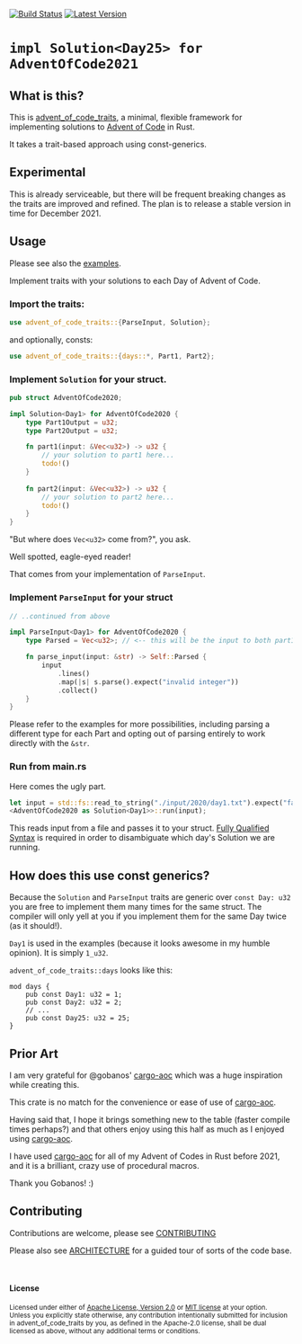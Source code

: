 [![Build Status][github-actions-badge]][github-actions] [![Latest Version][crates-io-badge]][crates-io]

# `impl Solution<Day25> for AdventOfCode2021`

## What is this?

This is [advent_of_code_traits][github], a minimal, flexible framework for implementing solutions to [Advent of Code] in Rust.

It takes a trait-based approach using const-generics.

## Experimental

This is already serviceable, but there will be frequent breaking changes as the traits are improved and refined.
The plan is to release a stable version in time for December 2021.


## Usage

Please see also the [examples](./examples/).

Implement traits with your solutions to each Day of Advent of Code.

### Import the traits:

```rust
use advent_of_code_traits::{ParseInput, Solution};
```
and optionally, consts:
```rust
use advent_of_code_traits::{days::*, Part1, Part2};
```

### Implement `Solution` for your struct.

```rust
pub struct AdventOfCode2020;

impl Solution<Day1> for AdventOfCode2020 {
    type Part1Output = u32;
    type Part2Output = u32;

    fn part1(input: &Vec<u32>) -> u32 {
        // your solution to part1 here...
        todo!()
    }
    
    fn part2(input: &Vec<u32>) -> u32 {
        // your solution to part2 here...
        todo!()
    }
}
```

"But where does `Vec<u32>` come from?", you ask.

Well spotted, eagle-eyed reader!

That comes from your implementation of `ParseInput`.

### Implement `ParseInput` for your struct

```rust
// ..continued from above

impl ParseInput<Day1> for AdventOfCode2020 {
    type Parsed = Vec<u32>; // <-- this will be the input to both part1 and part2 for Solution<Day1>

    fn parse_input(input: &str) -> Self::Parsed {
        input
            .lines()
            .map(|s| s.parse().expect("invalid integer"))
            .collect()
    }
}
```

Please refer to the examples for more possibilities,
including parsing a different type for each Part and opting out of parsing entirely to work directly with the `&str`.

### Run from main.rs

Here comes the ugly part.
```rust
let input = std::fs::read_to_string("./input/2020/day1.txt").expect("failed to read input");
<AdventOfCode2020 as Solution<Day1>>::run(input);
```
This reads input from a file and passes it to your struct.
[Fully Qualified Syntax]
is required in order to disambiguate which day's Solution we are running.

## How does this use const generics?

Because the `Solution` and `ParseInput` traits are generic over `const Day: u32` you are free to implement them many times for the same struct.
The compiler will only yell at you if you implement them for the same Day twice (as it should!).

`Day1` is used in the examples (because it looks awesome in my humble opinion). It is simply `1_u32`.

`advent_of_code_traits::days` looks like this:

```
mod days {
    pub const Day1: u32 = 1;
    pub const Day2: u32 = 2;
    // ...
    pub const Day25: u32 = 25;
}
```

## Prior Art

I am very grateful for @gobanos' [cargo-aoc] which was a huge inspiration while creating this.

This crate is no match for the convenience or ease of use of [cargo-aoc].

Having said that, I hope it brings something new to the table (faster compile times perhaps?) and that others enjoy using this half as much as I enjoyed using [cargo-aoc].

I have used [cargo-aoc] for all of my Advent of Codes in Rust before 2021, and it is a brilliant, crazy use of procedural macros.

Thank you Gobanos! :)

## Contributing

Contributions are welcome, please see [CONTRIBUTING](./CONTRIBUTING.md)

Please also see [ARCHITECTURE](./ARCHITECTURE.md) for a guided tour of sorts of the code base.

<br>

#### License

<sup>
Licensed under either of <a href="LICENSE-APACHE">Apache License, Version
2.0</a> or <a href="LICENSE-MIT">MIT license</a> at your option.
</sup>

<br>

<sub>
Unless you explicitly state otherwise, any contribution intentionally submitted
for inclusion in advent_of_code_traits by you, as defined in the Apache-2.0 license, shall be
dual licensed as above, without any additional terms or conditions.
</sub>

[crates-io]: https://crates.io/crates/advent_of_code_traits
[crates-io-badge]: https://img.shields.io/crates/v/advent_of_code_traits

[github]: https://github.com/drmason13/advent_of_code_traits
[github-actions]: https://github.com/drmason13/advent_of_code_traits/actions
[github-actions-badge]: https://github.com/drmason13/advent_of_code_traits/actions/workflows/github-actions.yml/badge.svg

[Advent of Code]: https://adventofcode.com
[Fully Qualified Syntax]: https://doc.rust-lang.org/book/ch19-03-advanced-traits.html#fully-qualified-syntax-for-disambiguation-calling-methods-with-the-same-name
[cargo-aoc]: https://github.com/gobanos/cargo-aoc
